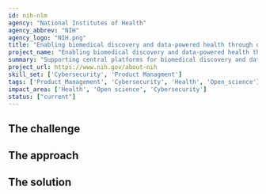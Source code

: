 ```yaml
---
id: nih-nlm
agency: "National Institutes of Health"
agency_abbrev: "NIH"
agency_logo: "NIH.png"
title: "Enabling biomedical discovery and data-powered health through open science"
project_name: "Enabling biomedical discovery and data-powered health through open science"
summary: "Supporting central platforms for biomedical discovery and data-powered health at the National Library of Medicine by integrating streams of complex and interconnected research outputs that can be readily translated into scientific insights, clinical care, public health practices, and personal wellness."
project_url: https://www.nih.gov/about-nih
skill_set: ['Cybersecurity', 'Product Managment']
tags: ['Product_Management', 'Cybersecurity', 'Health', 'Open_science']
impact_area: ['Health', 'Open science', 'Cybersecurity']
status: ["current"]
---
```


## The challenge

## The approach

## The solution 
